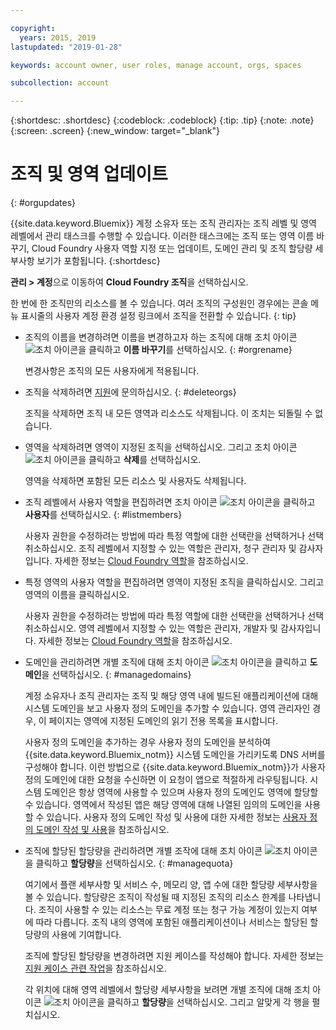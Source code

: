 ```yaml
---

copyright:
  years: 2015, 2019
lastupdated: "2019-01-28"

keywords: account owner, user roles, manage account, orgs, spaces

subcollection: account

---
```


{:shortdesc: .shortdesc}
{:codeblock: .codeblock}
{:tip: .tip}
{:note: .note}
{:screen: .screen}
{:new_window: target="_blank"}


# 조직 및 영역 업데이트
{: #orgupdates}

{{site.data.keyword.Bluemix}} 계정 소유자 또는 조직 관리자는 조직 레벨 및 영역 레벨에서 관리 태스크를 수행할 수 있습니다. 이러한 태스크에는 조직 또는 영역 이름 바꾸기, Cloud Foundry 사용자 역할 지정 또는 업데이트, 도메인 관리 및 조직 할당량 세부사항 보기가 포함됩니다.
{:shortdesc}

**관리 > 계정**으로 이동하여 **Cloud Foundry 조직**을 선택하십시오.

한 번에 한 조직만의 리소스를 볼 수 있습니다. 여러 조직의 구성원인 경우에는 콘솔 메뉴 표시줄의 사용자 계정 환경 설정 링크에서 조직을 전환할 수 있습니다.
{: tip}

  * 조직의 이름을 변경하려면 이름을 변경하고자 하는 조직에 대해 조치 아이콘 ![조치 아이콘](../icons/action-menu-icon.svg)을 클릭하고 **이름 바꾸기**를 선택하십시오.
    {: #orgrename}

    변경사항은 조직의 모든 사용자에게 적용됩니다.

  * 조직을 삭제하려면 [지원](/docs/get-support?topic=get-support-getting-customer-support)에 문의하십시오.
    {: #deleteorgs}

    조직을 삭제하면 조직 내 모든 영역과 리소스도 삭제됩니다. 이 조치는 되돌릴 수 없습니다.

  * 영역을 삭제하려면 영역이 지정된 조직을 선택하십시오. 그리고 조치 아이콘 ![조치 아이콘](../icons/action-menu-icon.svg)을 클릭하고 **삭제**를 선택하십시오.

    영역을 삭제하면 포함된 모든 리소스 및 사용자도 삭제됩니다.

  * 조직 레벨에서 사용자 역할을 편집하려면 조치 아이콘 ![조치 아이콘](../icons/action-menu-icon.svg)을 클릭하고 **사용자**를 선택하십시오.
    {: #listmembers}

    사용자 권한을 수정하려는 방법에 따라 특정 역할에 대한 선택란을 선택하거나 선택 취소하십시오. 조직 레벨에서 지정할 수 있는 역할은 관리자, 청구 관리자 및 감사자입니다. 자세한 정보는 [Cloud Foundry 역할](/docs/iam?topic=iam-cfroles)을 참조하십시오.

  * 특정 영역의 사용자 역할을 편집하려면 영역이 지정된 조직을 클릭하십시오. 그리고 영역의 이름을 클릭하십시오.

    사용자 권한을 수정하려는 방법에 따라 특정 역할에 대한 선택란을 선택하거나 선택 취소하십시오. 영역 레벨에서 지정할 수 있는 역할은 관리자, 개발자 및 감사자입니다. 자세한 정보는 [Cloud Foundry 역할](/docs/iam?topic=iam-cfroles)을 참조하십시오.

  * 도메인을 관리하려면 개별 조직에 대해 조치 아이콘 ![조치 아이콘](../icons/action-menu-icon.svg)을 클릭하고 **도메인**을 선택하십시오.
    {: #managedomains}

    계정 소유자나 조직 관리자는 조직 및 해당 영역 내에 빌드된 애플리케이션에 대해 시스템 도메인을 보고 사용자 정의 도메인을 추가할 수 있습니다. 영역 관리자인 경우, 이 페이지는 영역에 지정된 도메인의 읽기 전용 목록을 표시합니다.

    사용자 정의 도메인을 추가하는 경우 사용자 정의 도메인을 분석하여 {{site.data.keyword.Bluemix_notm}} 시스템 도메인을 가리키도록 DNS 서버를 구성해야 합니다. 이런 방법으로 {{site.data.keyword.Bluemix_notm}}가 사용자 정의 도메인에 대한 요청을 수신하면 이 요청이 앱으로 적절하게 라우팅됩니다. 시스템 도메인은 항상 영역에 사용할 수 있으며 사용자 정의 도메인도 영역에 할당할 수 있습니다. 영역에서 작성된 앱은 해당 영역에 대해 나열된 임의의 도메인을 사용할 수 있습니다. 사용자 정의 도메인 작성 및 사용에 대한 자세한 정보는 [사용자 정의 도메인 작성 및 사용](/docs/apps?topic=creating-apps-updatingapps)을 참조하십시오.

  * 조직에 할당된 할당량을 관리하려면 개별 조작에 대해 조치 아이콘 ![조치 아이콘](../icons/action-menu-icon.svg)을 클릭하고 **할당량**을 선택하십시오.
    {: #managequota}

    여기에서 플랜 세부사항 및 서비스 수, 메모리 양, 앱 수에 대한 할당량 세부사항을 볼 수 있습니다. 할당량은 조직이 작성될 때 지정된 조직의 리소스 한계를 나타냅니다. 조직이 사용할 수 있는 리소스는 무료 계정 또는 청구 가능 계정이 있는지 여부에 따라 다릅니다. 조직 내의 영역에 포함된 애플리케이션이나 서비스는 할당된 할당량의 사용에 기여합니다.

    조직에 할당된 할당량을 변경하려면 지원 케이스를 작성해야 합니다. 자세한 정보는 [지원 케이스 관련 작업](/docs/get-support?topic=get-support-open-case)을 참조하십시오.

    각 위치에 대해 영역 레벨에서 할당량 세부사항을 보려면 개별 조직에 대해 조치 아이콘 ![조치 아이콘](../icons/action-menu-icon.svg)을 클릭하고 **할당량**을 선택하십시오. 그리고 알맞게 각 행을 펼치십시오.
